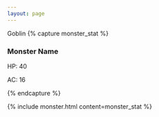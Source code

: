 ```yaml
---
layout: page
---
```


Goblin
{% capture monster_stat %}
<h3>Monster Name</h3>
<p>HP: 40</p>
<p>AC: 16</p>
{% endcapture %}

{% include monster.html content=monster_stat %}
